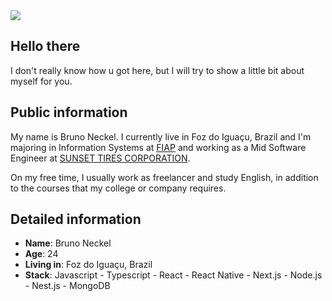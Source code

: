 <div>
    <a target='_blank' href="https://www.linkedin.com/in/brunownk">
        <img src="https://img.shields.io/badge/LinkedIn-0077B5?style=for-the-badge&logo=linkedin&logoColor=white">
    </a>
</div>

## Hello there

I don't really know how u got here, but I will try to show a little bit about myself for you.

## Public information

My name is Bruno Neckel. I currently live in Foz do Iguaçu, Brazil and I'm majoring in Information Systems at [FIAP](https://www.fiap.com.br/online/graduacao/bacharelado/sistemas-de-informacao/) and working as a Mid Software Engineer at [SUNSET TIRES CORPORATION](https://www.sunset.com.py/).

On my free time, I usually work as freelancer and study English, in addition to the courses that my college or company requires.

## Detailed information

* **Name**: Bruno Neckel
* **Age**: 24
* **Living in**: Foz do Iguaçu, Brazil
* **Stack**: Javascript - Typescript - React - React Native - Next.js - Node.js - Nest.js - MongoDB

